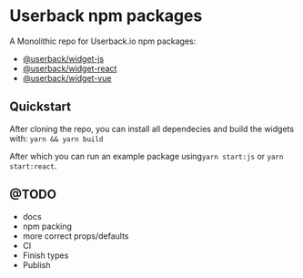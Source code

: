 # Userback npm packages

A Monolithic repo for Userback.io npm packages:

- [@userback/widget-js](widget-js/)
- [@userback/widget-react](widget-react/)
- [@userback/widget-vue](widget-vue/)

## Quickstart
After cloning the repo, you can install all dependecies and build the widgets with:
```yarn && yarn build```

After which you can run an example package using`yarn start:js` or `yarn start:react`.

## @TODO

- docs
- npm packing
- more correct props/defaults
- CI
- Finish types
- Publish
